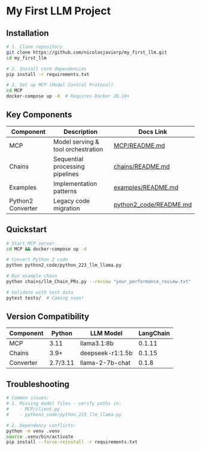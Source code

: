 # My First LLM Project

## Installation
```bash
# 1. Clone repository
git clone https://github.com/nicolasjavierp/my_first_llm.git
cd my_first_llm

# 2. Install core dependencies
pip install -r requirements.txt

# 3. Set up MCP (Model Control Protocol)
cd MCP
docker-compose up -d  # Requires Docker 20.10+
```

## Key Components
| Component | Description | Docs Link |
|-----------|-------------|-----------|
| MCP | Model serving & tool orchestration | [MCP/README.md](MCP/README.md) |
| Chains | Sequential processing pipelines | [chains/README.md](chains/README.md) |
| Examples | Implementation patterns | [examples/README.md](examples/README.md) |
| Python2 Converter | Legacy code migration | [python2_code/README.md](python2_code/README.md) |

## Quickstart
```bash
# Start MCP server
cd MCP && docker-compose up -d

# Convert Python 2 code
python python2_code/python_223_llm_llama.py

# Run example chain
python chains/llm_Chain_PRs.py --review "your_performance_review.txt"

# Validate with test data
pytest tests/  # Coming soon!
```

## Version Compatibility
| Component | Python | LLM Model | LangChain |
|-----------|--------|-----------|-----------|
| MCP | 3.11 | llama3.1:8b | 0.1.11 |
| Chains | 3.9+ | deepseek-r1:1.5b | 0.1.15 |
| Converter | 2.7/3.11 | llama-2-7b-chat | 0.1.8 |

## Troubleshooting
```bash
# Common issues:
# 1. Missing model files - verify paths in:
#    - MCP/client.py
#    - python2_code/python_223_llm_llama.py 

# 2. Dependency conflicts:
python -m venv .venv
source .venv/bin/activate
pip install --force-reinstall -r requirements.txt
```

